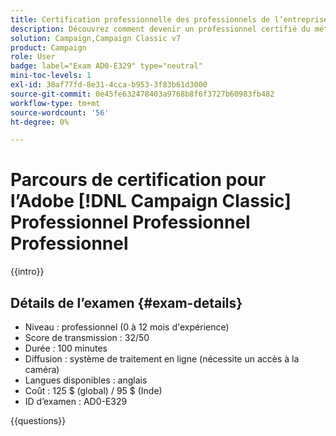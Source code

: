```yaml
---
title: Certification professionnelle des professionnels de l’entreprise
description: Découvrez comment devenir un professionnel certifié du métier Adobe en [!DNL Campaign Classic].
solution: Campaign,Campaign Classic v7
product: Campaign
role: User
badge: label="Exam AD0-E329" type="neutral"
mini-toc-levels: 1
exl-id: 38af77fd-8e31-4cca-b953-3f83b61d3000
source-git-commit: 0e45fe632478403a9768b8f6f3727b60983fb482
workflow-type: tm+mt
source-wordcount: '56'
ht-degree: 0%

---
```


# Parcours de certification pour l’Adobe [!DNL Campaign Classic] Professionnel Professionnel Professionnel

{{intro}}

## Détails de l’examen {#exam-details}

* Niveau : professionnel (0 à 12 mois d&#39;expérience)
* Score de transmission : 32/50
* Durée : 100 minutes
* Diffusion : système de traitement en ligne (nécessite un accès à la caméra)
* Langues disponibles : anglais
* Coût : 125 $ (global) / 95 $ (Inde)
* ID d’examen : AD0-E329

{{questions}}
